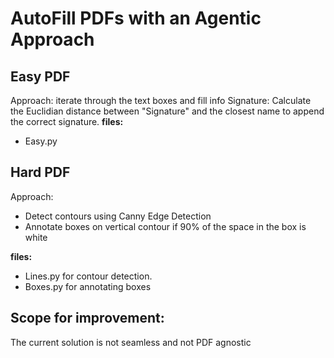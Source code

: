 # AutoFill PDFs with an Agentic Approach

## Easy PDF 
Approach: iterate through the text boxes and fill info 
Signature: Calculate the Euclidian distance between "Signature" and the closest name to append the correct signature. 
**files:**
- Easy.py
  
## Hard PDF 
Approach:
- Detect contours using Canny Edge Detection
- Annotate boxes on vertical contour if 90% of the space in the box is white
  
**files:**
- Lines.py for contour detection.
- Boxes.py for annotating boxes

  

## Scope for improvement: 
The current solution is not seamless and not PDF agnostic

